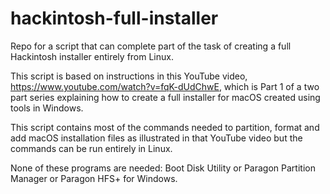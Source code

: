 # hackintosh-full-installer
Repo for a script that can complete part of the task of creating a full Hackintosh installer entirely from Linux.

This script is based on instructions in this YouTube video, https://www.youtube.com/watch?v=fqK-dUdChwE, which is Part 1 of a two part series explaining how to create a full installer for macOS created using tools in Windows.

This script contains most of the commands needed to partition, format and add macOS installation files as illustrated in that YouTube video but the commands can be run entirely in Linux.

None of these programs are needed: Boot Disk Utility or Paragon Partition Manager or Paragon HFS+ for Windows.
